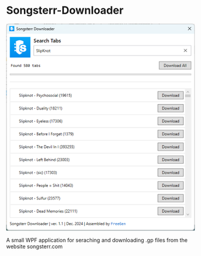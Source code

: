 # Songsterr-Downloader

![app](app.png)

A small WPF application for seraching and downloading .gp files from the website songsterr.com
